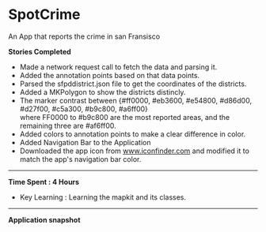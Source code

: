 # SpotCrime
An App that reports the crime in san Fransisco  

**Stories Completed**  
* Made a network request call to fetch the data and parsing it.   
* Added the annotation points based on that data points.  
* Parsed the sfpddistrict.json file to get the coordinates of the districts.  
* Added a MKPolygon to show the districts distincly.   
* The marker contrast between {#ff0000, #eb3600, #e54800, #d86d00, #d27f00, #c5a300, #b9c800, #a6ff00}   
  where FF0000 to #b9c800 are the most reported areas, and the remaining three are #af6ff00. 
* Added colors to annotation points to make a clear difference in color.
* Added Navigation Bar to the Application
* Downloaded the app icon from www.iconfinder.com and modified it to match the app's navigation bar color. 

----------------   
**Time Spent : 4 Hours**   
* Key Learning : Learning the mapkit and its classes. 
---------------   
**Application snapshot** 



  
  
